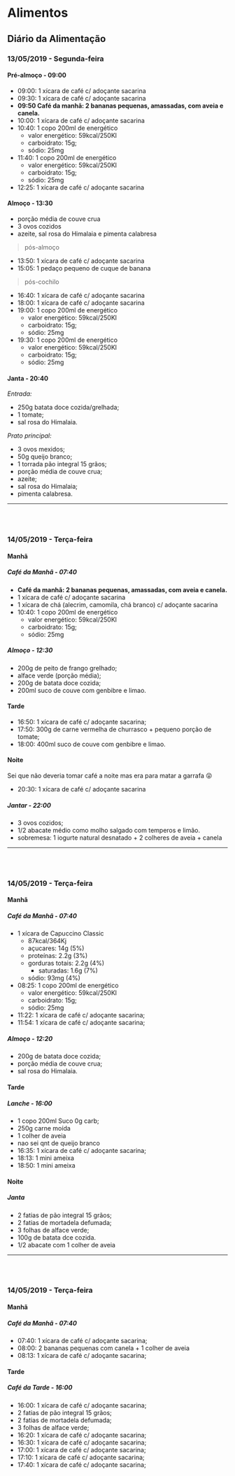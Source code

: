 # Alimentos



## Diário da Alimentação

### 13/05/2019 - Segunda-feira

#### Pré-almoço - 09:00

- 09:00: 1 xícara de café c/ adoçante sacarina
- 09:30: 1 xícara de café c/ adoçante sacarina
- **09:50 Café da manhã: 2 bananas pequenas, amassadas, com aveia e canela.**
- 10:00: 1 xícara de café c/ adoçante sacarina
- 10:40: 1 copo 200ml de energético
  - valor energético: 59kcal/250Kl
  - carboidrato: 15g;
  - sódio: 25mg
- 11:40: 1 copo 200ml de energético
  - valor energético: 59kcal/250Kl
  - carboidrato: 15g;
  - sódio: 25mg
- 12:25: 1 xícara de café c/ adoçante sacarina

#### Almoço - 13:30

- porção média de couve crua
- 3 ovos cozidos
- azeite, sal rosa do Himalaia e pimenta calabresa

> pós-almoço

- 13:50: 1 xícara de café c/ adoçante sacarina
- 15:05: 1 pedaço pequeno de cuque de banana

> pós-cochilo

- 16:40: 1 xícara de café c/ adoçante sacarina
- 18:00: 1 xícara de café c/ adoçante sacarina
- 19:00: 1 copo 200ml de energético
  - valor energético: 59kcal/250Kl
  - carboidrato: 15g;
  - sódio: 25mg
- 19:30: 1 copo 200ml de energético
  - valor energético: 59kcal/250Kl
  - carboidrato: 15g;
  - sódio: 25mg


#### Janta - 20:40

*Entrada:*

- 250g batata doce cozida/grelhada;
- 1 tomate;
- sal rosa do Himalaia.


*Prato principal:*

- 3 ovos mexidos;
- 50g queijo branco;
- 1 torrada pão integral 15 grãos;
- porção média de couve crua;
- azeite;
- sal rosa do Himalaia;
- pimenta calabresa.


<hr>
<br>
<br>

### 14/05/2019 - Terça-feira

#### Manhã

##### Café da Manhã - 07:40

- **Café da manhã: 2 bananas pequenas, amassadas, com aveia e canela.**
- 1 xícara de café c/ adoçante sacarina
- 1 xícara de chá (alecrim, camomila, chá branco) c/ adoçante sacarina
- 10:40: 1 copo 200ml de energético
  - valor energético: 59kcal/250Kl
  - carboidrato: 15g;
  - sódio: 25mg


##### Almoço - 12:30

- 200g de peito de frango grelhado;
- alface verde (porção média);
- 200g de batata doce cozida;
- 200ml suco de couve com genbibre e limao.


#### Tarde

- 16:50: 1 xícara de café c/ adoçante sacarina;
- 17:50: 300g de carne vermelha de churrasco + pequeno porção de tomate;
- 18:00: 400ml suco de couve com genbibre e limao.

#### Noite

Sei que não deveria tomar café a noite mas era para matar a garrafa  😝 

- 20:30: 1 xícara de café c/ adoçante sacarina

##### Jantar - 22:00

- 3 ovos cozidos;
- 1/2 abacate médio como molho salgado com temperos e limão.
- sobremesa: 1 iogurte natural desnatado + 2 colheres de aveia + canela

<hr>
<br>
<br>

### 14/05/2019 - Terça-feira

#### Manhã

##### Café da Manhã - 07:40

- 1 xícara de Capuccino Classic 
  - 87kcal/364Kj
  - açucares: 14g (5%)
  - proteínas: 2.2g (3%)
  - gorduras totais: 2.2g (4%)
    - saturadas: 1.6g (7%)
  - sódio: 93mg (4%)
- 08:25: 1 copo 200ml de energético
  - valor energético: 59kcal/250Kl
  - carboidrato: 15g;
  - sódio: 25mg
- 11:22: 1 xícara de café c/ adoçante sacarina;
- 11:54: 1 xícara de café c/ adoçante sacarina;

##### Almoço - 12:20

- 200g de batata doce cozida;
- porção média de couve crua;
- sal rosa do Himalaia.


#### Tarde

##### Lanche - 16:00

- 1 copo 200ml Suco 0g carb;
- 250g carne moída
- 1 colher de aveia
- nao sei qnt de queijo branco
- 16:35: 1 xícara de café c/ adoçante sacarina;
- 18:13: 1 mini ameixa
- 18:50: 1 mini ameixa

#### Noite

##### Janta

- 2 fatias de pão integral 15 grãos;
- 2 fatias de mortadela defumada;
- 3 folhas de alface verde;
- 100g de batata dce cozida.
- 1/2 abacate com 1 colher de aveia

<hr>
<br>
<br>

### 14/05/2019 - Terça-feira

#### Manhã

##### Café da Manhã - 07:40

- 07:40: 1 xícara de café c/ adoçante sacarina;
- 08:00: 2 bananas pequenas com canela + 1 colher de aveia
- 08:13: 1 xícara de café c/ adoçante sacarina;

#### Tarde

##### Café da Tarde - 16:00

- 16:00: 1 xícara de café c/ adoçante sacarina;
- 2 fatias de pão integral 15 grãos;
- 2 fatias de mortadela defumada;
- 3 folhas de alface verde;
- 16:20: 1 xícara de café c/ adoçante sacarina;
- 16:30: 1 xícara de café c/ adoçante sacarina;
- 17:00: 1 xícara de café c/ adoçante sacarina;
- 17:10: 1 xícara de café c/ adoçante sacarina;
- 17:40: 1 xícara de café c/ adoçante sacarina;